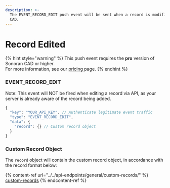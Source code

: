 ```yaml
---
description: >-
  The EVENT_RECORD_EDIT push event will be sent when a record is modified in the
  CAD.
---
```


# Record Edited

{% hint style="warning" %}
This push event requires the **pro** version of Sonoran CAD or higher.\
For more information, see our [pricing ](../../../../pricing/faq/)page.
{% endhint %}

### EVENT\_RECORD\_EDIT

Note: This event will NOT be fired when editing a record via API, as your server is already aware of the record being added.

```javascript
{
  "key": "YOUR_API_KEY", // Authenticate legitimate event traffic
  "type": "EVENT_RECORD_EDIT",
  "data": {
    "record": {} // Custom record object
  }
}
```

### Custom Record Object

The `record` object will contain the custom record object, in accordance with the record format below:

{% content-ref url="../../api-endpoints/general/custom-records/" %}
[custom-records](../../api-endpoints/general/custom-records/)
{% endcontent-ref %}

